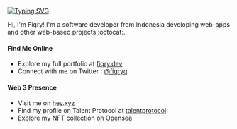 [![Typing SVG](https://readme-typing-svg.herokuapp.com?font=Roboto&size=24&pause=1000&color=F7F7F7&background=000000&center=true&vCenter=true&random=false&width=1080&height=150&lines=Hi+there+%F0%9F%91%8B+Im+Fiqry+choerudin)](https://git.io/typing-svg)

Hi, I'm Fiqry! I'm a software developer from Indonesia developing web-apps and other web-based projects :octocat:.

#### Find Me Online
- Explore my full portfolio at [fiqry.dev](https://fiqry.dev)
- Connect with me on Twitter : [@fiqryq](https://twitter.com/fiqryq_)
  
#### Web 3 Presence
- Visit me on [hey.xyz](https://hey.xyz/u/fiqryq)
- Find my profile on Talent Protocol at [talentprotocol](https://passport.talentprotocol.com/profile/273478)
- Explore my NFT collection on [Opensea](https://opensea.io/0xfiqry)
